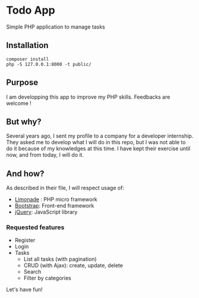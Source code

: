 # Todo App

Simple PHP application to manage tasks

## Installation

```
composer install
php -S 127.0.0.1:8000 -t public/
```

## Purpose

I am developping this app to improve my PHP skills. Feedbacks are welcome !

## But why?

Several years ago, I sent my profile to a company for a developer internship. They asked me to develop what I will do in this repo, but I was not able to do it because of my knowledges at this time. I have kept their exercise until now, and from today, I will do it.

## And how?

As described in their file, I will respect usage of:

- [Limonade](https://github.com/sofadesign/limonade) : PHP micro framework
- [Bootstrap](https://github.com/twbs/bootstrap): Front-end framework
- [jQuery](https://github.com/jquery/jquery): JavaScript library

### Requested features

- Register
- Login
- Tasks
    - List all tasks (with pagination)
    - CRUD (with Ajax): create, update, delete
    - Search
    - Filter by categories

Let's have fun!


